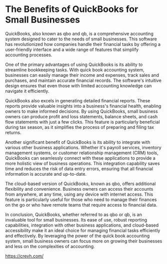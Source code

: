 # The Benefits of QuickBooks for Small Businesses

QuickBooks, also known as qbo and qb, is a comprehensive accounting system designed to cater to the needs of small businesses. This software has revolutionized how companies handle their financial tasks by offering a user-friendly interface and a wide range of features that simplify accounting processes.

One of the primary advantages of using QuickBooks is its ability to streamline bookkeeping tasks. With quick book accounting system, businesses can easily manage their income and expenses, track sales and purchases, and maintain accurate financial records. The software's intuitive design ensures that even those with limited accounting knowledge can navigate it efficiently.

QuickBooks also excels in generating detailed financial reports. These reports provide valuable insights into a business's financial health, enabling owners to make informed decisions. By using QuickBooks, small business owners can produce profit and loss statements, balance sheets, and cash flow statements with just a few clicks. This feature is particularly beneficial during tax season, as it simplifies the process of preparing and filing tax returns.

Another significant benefit of QuickBooks is its ability to integrate with various other business applications. Whether it's payroll services, inventory management systems, or customer relationship management (CRM) tools, QuickBooks can seamlessly connect with these applications to provide a more holistic view of business operations. This integration capability saves time and reduces the risk of data entry errors, ensuring that all financial information is accurate and up-to-date.

The cloud-based version of QuickBooks, known as qbo, offers additional flexibility and convenience. Business owners can access their accounts from anywhere, at any time, using any device with internet access. This feature is particularly useful for those who need to manage their finances on the go or who have remote teams that require access to financial data.

In conclusion, QuickBooks, whether referred to as qbo or qb, is an invaluable tool for small businesses. Its ease of use, robust reporting capabilities, integration with other business applications, and cloud-based accessibility make it an ideal choice for managing financial tasks efficiently and effectively. By leveraging the power of the quick book accounting system, small business owners can focus more on growing their businesses and less on the complexities of accounting.

https://crevh.com/
